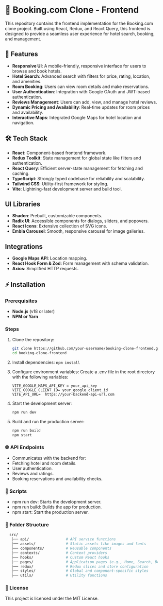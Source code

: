 # 🏨 Booking.com Clone - Frontend

This repository contains the frontend implementation for the Booking.com clone project. Built using React, Redux, and React Query, this frontend is designed to provide a seamless user experience for hotel search, booking, and management.

## 🚀 Features

- **Responsive UI**: A mobile-friendly, responsive interface for users to browse and book hotels.
- **Hotel Search**: Advanced search with filters for price, rating, location, and amenities.
- **Room Booking**: Users can view room details and make reservations.
- **User Authentication**: Integration with Google OAuth and JWT-based authentication.
- **Reviews Management**: Users can add, view, and manage hotel reviews.
- **Dynamic Pricing and Availability**: Real-time updates for room prices and availability.
- **Interactive Maps**: Integrated Google Maps for hotel location and navigation.

## 🛠️ Tech Stack

- **React**: Component-based frontend framework.
- **Redux Toolkit**: State management for global state like filters and authentication.
- **React Query**: Efficient server-state management for fetching and caching.
- **TypeScript**: Strongly typed codebase for reliability and scalability.
- **Tailwind CSS**: Utility-first framework for styling.
- **Vite**: Lightning-fast development server and build tool.

## UI Libraries
- **Shadcn**: Prebuilt, customizable components.
- **Radix UI**: Accessible components for dialogs, sliders, and popovers.
- **React Icons**: Extensive collection of SVG icons.
- **Embla Carousel**: Smooth, responsive carousel for image galleries.

## Integrations
- **Google Maps API**: Location mapping.
- **React Hook Form & Zod**: Form management with schema validation.
- **Axios**: Simplified HTTP requests.

## ⚡ Installation
### Prerequisites
* **Node.js** (v18 or later)
* **NPM or Yarn**

### Steps
1. Clone the repository:
   ```bash
   git clone https://github.com/your-username/booking-clone-frontend.git
   cd booking-clone-frontend
   ```

2. Install dependencies:
   ```npm install ```

3. Configure environment variables: Create a .env file in the root directory with the following variables:
   ```
   VITE_GOOGLE_MAPS_API_KEY = your_api_key
   VITE_GOOGLE_CLIENT_ID= your_google_client_id
   VITE_API_URL=  https://your-backend-api-url.com
   ```

5. Start the development server:
    ```bash
    npm run dev
    ```

6. Build and run the production server:
    ```bash
    npm run build
    npm start
    ```

### 🌐 API Endpoints
* Communicates with the backend for:
* Fetching hotel and room details.
* User authentication.
* Reviews and ratings.
* Booking reservations and availability checks.
  
### 🔧 Scripts
* npm run dev: Starts the development server.
* npm run build: Builds the app for production.
* npm start: Start the production server.
  
### 📂 Folder Structure
   ```bash
     src/
      ├── api/                 # API service functions
      ├── assets/              # Static assets like images and fonts
      ├── components/          # Reusable components
      ├── contexts/            # Context providers
      ├── hooks/               # Custom React hooks
      ├── pages/               # Application pages (e.g., Home, Search, Booking)
      ├── redux/               # Redux slices and store configuration
      ├── styles/              # Global and component-specific styles
      ├── utils/               # Utility functions
```

### 📜 License
This project is licensed under the MIT License.



